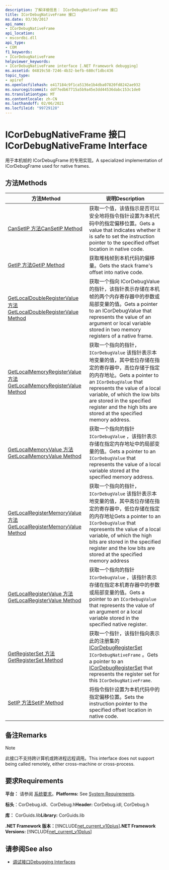```yaml
---
description: 了解详细信息： ICorDebugNativeFrame 接口
title: ICorDebugNativeFrame 接口
ms.date: 03/30/2017
api_name:
- ICorDebugNativeFrame
api_location:
- mscordbi.dll
api_type:
- COM
f1_keywords:
- ICorDebugNativeFrame
helpviewer_keywords:
- ICorDebugNativeFrame interface [.NET Framework debugging]
ms.assetid: 04819c58-7246-4b32-befb-680cf1dbc436
topic_type:
- apiref
ms.openlocfilehash: e417184c9f1ca5136e1b4dba07820fd8242ae932
ms.sourcegitcommit: ddf7edb67715a5b9a45e3dd44536dabc153c1de0
ms.translationtype: MT
ms.contentlocale: zh-CN
ms.lasthandoff: 02/06/2021
ms.locfileid: "99729128"
---
```

# <a name="icordebugnativeframe-interface"></a><span data-ttu-id="a8faf-103">ICorDebugNativeFrame 接口</span><span class="sxs-lookup"><span data-stu-id="a8faf-103">ICorDebugNativeFrame Interface</span></span>

<span data-ttu-id="a8faf-104">用于本机帧的 ICorDebugFrame 的专用实现。</span><span class="sxs-lookup"><span data-stu-id="a8faf-104">A specialized implementation of ICorDebugFrame used for native frames.</span></span>  
  
## <a name="methods"></a><span data-ttu-id="a8faf-105">方法</span><span class="sxs-lookup"><span data-stu-id="a8faf-105">Methods</span></span>  
  
|<span data-ttu-id="a8faf-106">方法</span><span class="sxs-lookup"><span data-stu-id="a8faf-106">Method</span></span>|<span data-ttu-id="a8faf-107">说明</span><span class="sxs-lookup"><span data-stu-id="a8faf-107">Description</span></span>|  
|------------|-----------------|  
|[<span data-ttu-id="a8faf-108">CanSetIP 方法</span><span class="sxs-lookup"><span data-stu-id="a8faf-108">CanSetIP Method</span></span>](icordebugnativeframe-cansetip-method.md)|<span data-ttu-id="a8faf-109">获取一个值，该值指示是否可以安全地将指令指针设置为本机代码中的指定偏移位置。</span><span class="sxs-lookup"><span data-stu-id="a8faf-109">Gets a value that indicates whether it is safe to set the instruction pointer to the specified offset location in native code.</span></span>|  
|[<span data-ttu-id="a8faf-110">GetIP 方法</span><span class="sxs-lookup"><span data-stu-id="a8faf-110">GetIP Method</span></span>](icordebugnativeframe-getip-method.md)|<span data-ttu-id="a8faf-111">获取堆栈帧到本机代码的偏移量。</span><span class="sxs-lookup"><span data-stu-id="a8faf-111">Gets the stack frame's offset into native code.</span></span>|  
|[<span data-ttu-id="a8faf-112">GetLocalDoubleRegisterValue 方法</span><span class="sxs-lookup"><span data-stu-id="a8faf-112">GetLocalDoubleRegisterValue Method</span></span>](icordebugnativeframe-getlocaldoubleregistervalue-method.md)|<span data-ttu-id="a8faf-113">获取一个指向 ICorDebugValue 的指针，该指针表示存储在本机帧的两个内存寄存器中的参数或局部变量的值。</span><span class="sxs-lookup"><span data-stu-id="a8faf-113">Gets a pointer to an ICorDebugValue that represents the value of an argument or local variable stored in two memory registers of a native frame.</span></span>|  
|[<span data-ttu-id="a8faf-114">GetLocalMemoryRegisterValue 方法</span><span class="sxs-lookup"><span data-stu-id="a8faf-114">GetLocalMemoryRegisterValue Method</span></span>](icordebugnativeframe-getlocalmemoryregistervalue-method.md)|<span data-ttu-id="a8faf-115">获取一个指向的指针， `ICorDebugValue` 该指针表示本地变量的值，其中低位存储在指定的寄存器中，高位存储于指定的内存地址。</span><span class="sxs-lookup"><span data-stu-id="a8faf-115">Gets a pointer to an `ICorDebugValue` that represents the value of a local variable, of which the low bits are stored in the specified register and the high bits are stored at the specified memory address.</span></span>|  
|[<span data-ttu-id="a8faf-116">GetLocalMemoryValue 方法</span><span class="sxs-lookup"><span data-stu-id="a8faf-116">GetLocalMemoryValue Method</span></span>](icordebugnativeframe-getlocalmemoryvalue-method.md)|<span data-ttu-id="a8faf-117">获取一个指向的指针 `ICorDebugValue` ，该指针表示存储在指定内存地址中的局部变量的值。</span><span class="sxs-lookup"><span data-stu-id="a8faf-117">Gets a pointer to an `ICorDebugValue` that represents the value of a local variable stored at the specified memory address.</span></span>|  
|[<span data-ttu-id="a8faf-118">GetLocalRegisterMemoryValue 方法</span><span class="sxs-lookup"><span data-stu-id="a8faf-118">GetLocalRegisterMemoryValue Method</span></span>](icordebugnativeframe-getlocalregistermemoryvalue-method.md)|<span data-ttu-id="a8faf-119">获取一个指向的指针， `ICorDebugValue` 该指针表示本地变量的值，其中高位存储在指定的寄存器中，低位存储在指定的内存地址</span><span class="sxs-lookup"><span data-stu-id="a8faf-119">Gets a pointer to an `ICorDebugValue` that represents the value of a local variable, of which the high bits are stored in the specified register and the low bits are stored at the specified memory address</span></span>|  
|[<span data-ttu-id="a8faf-120">GetLocalRegisterValue 方法</span><span class="sxs-lookup"><span data-stu-id="a8faf-120">GetLocalRegisterValue Method</span></span>](icordebugnativeframe-getlocalregistervalue-method.md)|<span data-ttu-id="a8faf-121">获取一个指向的指针 `ICorDebugValue` ，该指针表示存储在指定本机寄存器中的参数或局部变量的值。</span><span class="sxs-lookup"><span data-stu-id="a8faf-121">Gets a pointer to an `ICorDebugValue` that represents the value of an argument or a local variable stored in the specified native register.</span></span>|  
|[<span data-ttu-id="a8faf-122">GetRegisterSet 方法</span><span class="sxs-lookup"><span data-stu-id="a8faf-122">GetRegisterSet Method</span></span>](icordebugnativeframe-getregisterset-method.md)|<span data-ttu-id="a8faf-123">获取一个指针，该指针指向表示此的注册集的 [ICorDebugRegisterSet](icordebugregisterset-interface.md) `ICorDebugNativeFrame` 。</span><span class="sxs-lookup"><span data-stu-id="a8faf-123">Gets a pointer to an [ICorDebugRegisterSet](icordebugregisterset-interface.md) that represents the register set for this `ICorDebugNativeFrame`.</span></span>|  
|[<span data-ttu-id="a8faf-124">SetIP 方法</span><span class="sxs-lookup"><span data-stu-id="a8faf-124">SetIP Method</span></span>](icordebugnativeframe-setip-method.md)|<span data-ttu-id="a8faf-125">将指令指针设置为本机代码中的指定偏移位置。</span><span class="sxs-lookup"><span data-stu-id="a8faf-125">Sets the instruction pointer to the specified offset location in native code.</span></span>|  
  
## <a name="remarks"></a><span data-ttu-id="a8faf-126">备注</span><span class="sxs-lookup"><span data-stu-id="a8faf-126">Remarks</span></span>  
  
> [!NOTE]
> <span data-ttu-id="a8faf-127">此接口不支持跨计算机或跨进程远程调用。</span><span class="sxs-lookup"><span data-stu-id="a8faf-127">This interface does not support being called remotely, either cross-machine or cross-process.</span></span>  
  
## <a name="requirements"></a><span data-ttu-id="a8faf-128">要求</span><span class="sxs-lookup"><span data-stu-id="a8faf-128">Requirements</span></span>  

 <span data-ttu-id="a8faf-129">**平台：** 请参阅 [系统要求](../../get-started/system-requirements.md)。</span><span class="sxs-lookup"><span data-stu-id="a8faf-129">**Platforms:** See [System Requirements](../../get-started/system-requirements.md).</span></span>  
  
 <span data-ttu-id="a8faf-130">**标头**：CorDebug.idl、CorDebug.h</span><span class="sxs-lookup"><span data-stu-id="a8faf-130">**Header:** CorDebug.idl, CorDebug.h</span></span>  
  
 <span data-ttu-id="a8faf-131">**库：** CorGuids.lib</span><span class="sxs-lookup"><span data-stu-id="a8faf-131">**Library:** CorGuids.lib</span></span>  
  
 <span data-ttu-id="a8faf-132">**.NET Framework 版本：**[!INCLUDE[net_current_v10plus](../../../../includes/net-current-v10plus-md.md)]</span><span class="sxs-lookup"><span data-stu-id="a8faf-132">**.NET Framework Versions:** [!INCLUDE[net_current_v10plus](../../../../includes/net-current-v10plus-md.md)]</span></span>  
  
## <a name="see-also"></a><span data-ttu-id="a8faf-133">请参阅</span><span class="sxs-lookup"><span data-stu-id="a8faf-133">See also</span></span>

- [<span data-ttu-id="a8faf-134">调试接口</span><span class="sxs-lookup"><span data-stu-id="a8faf-134">Debugging Interfaces</span></span>](debugging-interfaces.md)
